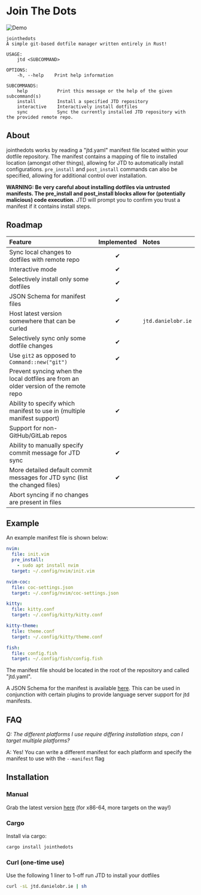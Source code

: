 # Join The Dots

![Demo](https://user-images.githubusercontent.com/24723950/152683893-eca67fa3-96bd-4c79-9cf4-a1283a73b61d.gif)
```
jointhedots 
A simple git-based dotfile manager written entirely in Rust!

USAGE:
    jtd <SUBCOMMAND>

OPTIONS:
    -h, --help    Print help information

SUBCOMMANDS:
    help           Print this message or the help of the given subcommand(s)
    install        Install a specified JTD repository
    interactive    Interactively install dotfiles
    sync           Sync the currently installed JTD repository with the provided remote repo.
```

## About

jointhedots works by reading a "jtd.yaml" manifest file located within your dotfile repository. The manifest contains a mapping of file to installed location (amongst other things), allowing for JTD to automatically install configurations. `pre_install` and `post_install` commands can also be specified, allowing for additional control over installation.

**WARNING: Be very careful about installing dotfiles via untrusted manifests. The pre_install and post_install blocks allow for (potentially malicious) code execution**. JTD will prompt you to confirm you trust a manifest if it contains install steps.

## Roadmap
| Feature                                                                              | Implemented |       Notes        |
| :---                                                                                 |    :---:    | :---               |
| Sync local changes to dotfiles with remote repo                                      |      ✔      |                    |
| Interactive mode                                                                     |      ✔      |                    |
| Selectively install only some dotfiles                                               |      ✔      |                    |
| JSON Schema for manifest files                                                       |      ✔      |                    |
| Host latest version somewhere that can be curled                                     |      ✔      | `jtd.danielobr.ie` |
| Selectively sync only some dotfile changes                                           |      ✔      |                    |
| Use `git2` as opposed to `Command::new("git")`                                       |      ✔      |                    |
| Prevent syncing when the local dotfiles are from an older version of the remote repo |             |                    |
| Ability to specify which manifest to use in (multiple manifest support)              |      ✔      |                    |
| Support for non-GitHub/GitLab repos                                                  |             |                    |
| Ability to manually specify commit message for JTD sync                              |      ✔      |                    |
| More detailed default commit messages for JTD sync (list the changed files)          |      ✔      |                    |
| Abort syncing if no changes are present in files                                     |             |                    |

## Example

An example manifest file is shown below:
```yaml
nvim:
  file: init.vim
  pre_install:
    - sudo apt install nvim
  target: ~/.config/nvim/init.vim

nvim-coc:
  file: coc-settings.json
  target: ~/.config/nvim/coc-settings.json

kitty:
  file: kitty.conf
  target: ~/.config/kitty/kitty.conf

kitty-theme:
  file: theme.conf
  target: ~/.config/kitty/theme.conf

fish:
  file: config.fish
  target: ~/.config/fish/config.fish
```
The manifest file should be located in the root of the repository and called "jtd.yaml".

A JSON Schema for the manifest is available [here](https://github.com/dob9601/jointhedots/blob/master/src/dotfile_schema.json). This can be used in conjunction with certain plugins to provide language server support for jtd manifests.

## FAQ

*Q: The different platforms I use require differing installation steps, can I target multiple platforms?*

A: Yes! You can write a different manifest for each platform and specify the manifest to use with the `--manifest` flag

## Installation

### Manual
Grab the latest version [here](https://github.com/dob9601/jointhedots/releases/latest/download/jtd) (for x86-64, more targets on the way!)
### Cargo
Install via cargo:
```sh
cargo install jointhedots
```
### Curl (one-time use)
Use the following 1 liner to 1-off run JTD to install your dotfiles
```sh
curl -sL jtd.danielobr.ie | sh
```
